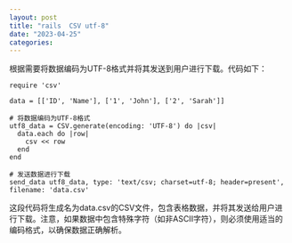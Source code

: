 ```yaml
---
layout: post
title: "rails  CSV utf-8"
date: "2023-04-25"
categories: 
---
```

<p>根据需要将数据编码为UTF-8格式并将其发送到用户进行下载。代码如下：</p>

<pre>
<code>require &#39;csv&#39;

data = [[&#39;ID&#39;, &#39;Name&#39;], [&#39;1&#39;, &#39;John&#39;], [&#39;2&#39;, &#39;Sarah&#39;]]

# 将数据编码为UTF-8格式
utf8_data = CSV.generate(encoding: &#39;UTF-8&#39;) do |csv|
  data.each do |row|
    csv &lt;&lt; row
  end
end

# 发送数据进行下载
send_data utf8_data, type: &#39;text/csv; charset=utf-8; header=present&#39;, filename: &#39;data.csv&#39;</code></pre>

<p>这段代码将生成名为data.csv的CSV文件，包含表格数据，并将其发送给用户进行下载。注意，如果数据中包含特殊字符（如非ASCII字符），则必须使用适当的编码格式，以确保数据正确解析。</p>

